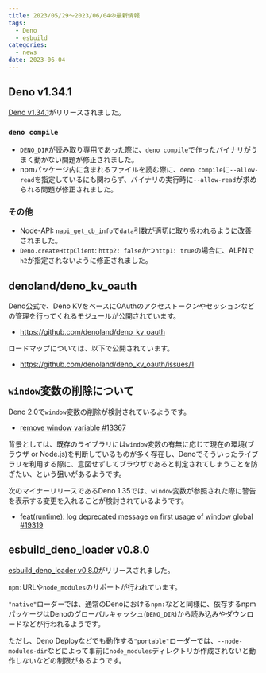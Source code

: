```yaml
---
title: 2023/05/29〜2023/06/04の最新情報
tags:
  - Deno
  - esbuild
categories:
  - news
date: 2023-06-04
---
```


## Deno v1.34.1

[Deno v1.34.1](https://github.com/denoland/deno/releases/tag/v1.34.1)がリリースされました。

### `deno compile`

- `DENO_DIR`が読み取り専用であった際に、`deno compile`で作ったバイナリがうまく動かない問題が修正されました。
- npmパッケージ内に含まれるファイルを読む際に、`deno compile`に`--allow-read`を指定しているにも関わらず、バイナリの実行時に`--allow-read`が求められる問題が修正されました。

### その他

- Node-API: `napi_get_cb_info`で`data`引数が適切に取り扱われるように改善されました。
- `Deno.createHttpClient`: `http2: false`かつ`http1: true`の場合に、ALPNで`h2`が指定されないように修正されました。

## denoland/deno_kv_oauth

Deno公式で、Deno KVをベースにOAuthのアクセストークンやセッションなどの管理を行ってくれるモジュールが公開されています。

- https://github.com/denoland/deno_kv_oauth

ロードマップについては、以下で公開されています。

- https://github.com/denoland/deno_kv_oauth/issues/1

## `window`変数の削除について

Deno 2.0で`window`変数の削除が検討されているようです。

- [remove window variable #13367](https://github.com/denoland/deno/issues/13367)

背景としては、既存のライブラリには`window`変数の有無に応じて現在の環境(ブラウザ or Node.js)を判断しているものが多く存在し、Denoでそういったライブラリを利用する際に、意図せずしてブラウザであると判定されてしまうことを防ぎたい、という狙いがあるようです。

次のマイナーリリースであるDeno 1.35では、`window`変数が参照された際に警告を表示する変更を入れることが検討されているようです。

- [feat(runtime): log deprecated message on first usage of window global #19319](https://github.com/denoland/deno/pull/19319)

## esbuild_deno_loader v0.8.0

[esbuild_deno_loader v0.8.0](https://github.com/lucacasonato/esbuild_deno_loader/releases/tag/0.8.0)がリリースされました。

`npm:`URLや`node_modules`のサポートが行われています。

`"native"`ローダーでは、通常のDenoにおける`npm:`などと同様に、依存するnpmパッケージはDenoのグローバルキャッシュ(`DENO_DIR`)から読み込みやダウンロードなどが行われるようです。

ただし、Deno Deployなどでも動作する`"portable"`ローダーでは、`--node-modules-dir`などによって事前に`node_modules`ディレクトリが作成されないと動作しないなどの制限があるようです。
